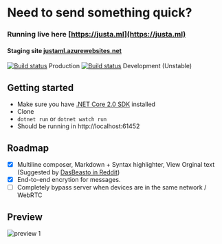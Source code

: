 # Need to send something quick?

### Running live here [https://justa.ml](https://justa.ml)

#### Staging site [justaml.azurewebsites.net](http://justaml.azurewebsites.net)

[![Build status](https://ci.appveyor.com/api/projects/status/3jxpwg2tcwoiaq9b/branch/master?svg=true)](https://ci.appveyor.com/project/mustakimali/justa-ml/branch/master) Production
[![Build status](https://ci.appveyor.com/api/projects/status/notmi7mr5jd27k8d?svg=true)](https://ci.appveyor.com/project/mustakimali/justa-ml-a82xl) Development (Unstable)

## Getting started
* Make sure you have [.NET Core 2.0 SDK](https://www.microsoft.com/net/download/core) installed
* Clone
* `dotnet run` or `dotnet watch run`
* Should be running in http://localhost:61452

## Roadmap
- [x] Multiline composer, Markdown + Syntax highlighter, View Orginal text (Suggested by [DasBeasto in Reddit](https://www.reddit.com/r/SideProject/comments/6wzotn/justaml_a_website_to_share_fileurltext_to_another/dme5bmh/))
- [x] End-to-end encrytion for messages.
- [ ] Completely bypass server when devices are in the same network / WebRTC

## Preview

![preview 1](http://i.imgur.com/jLEjVd3.png)
